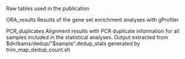 Raw tables used in the publication

ORA_results
      Results of the gene set enrichment analyses with gProfiler

PCR_duplicates
      Alignment results with PCR duplicate information for all samples included in the statistical analyses. Output extracted from $dir/bams/dedup/"$sample".dedup_stats generated by trim_map_dedup_count.sh
